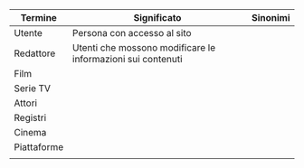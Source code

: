 | Termine     | Significato                                                 | Sinonimi |
| ----------- | ----------------------------------------------------------- | -------- |
| Utente      | Persona con accesso al sito                                 |          |
| Redattore   | Utenti che mossono modificare le informazioni sui contenuti |          |
| Film        |                                                             |          |
| Serie TV    |                                                             |          |
| Attori      |                                                             |          |
| Registri    |                                                             |          |
| Cinema      |                                                             |          |
| Piattaforme |                                                             |          |
|             |                                                             |          |
